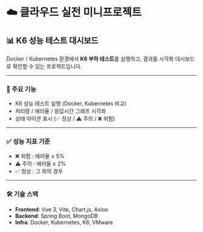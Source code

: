 # ☁️ 클라우드 실전 미니프로젝트

## 📊 K6 성능 테스트 대시보드
Docker / Kubernetes 환경에서 **K6 부하 테스트**를 실행하고, 결과를 시각화 대시보드로 확인할 수 있는 프로젝트입니다.

---

### 🚀 주요 기능
- K6 성능 테스트 실행 (Docker, Kubernetes 비교)
- 처리량 / 에러율 / 응답시간 그래프 시각화
- 상태 아이콘 표시 (✅ 정상 / ⚠️ 주의 / ❌ 위험)

---

### ✅ 성능 지표 기준
- ❌ 위험 : 에러율 ≥ 5%
- ⚠️ 주의 : 에러율 ≥ 2%
- ✅ 정상 : 그 외의 경우

---

### 🛠️ 기술 스택
- **Frontend**: Vue 3, Vite, Chart.js, Axios  
- **Backend**: Spring Boot, MongoDB  
- **Infra**: Docker, Kubernetes, K6, VMware 
